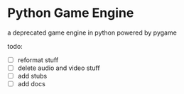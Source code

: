 # Python Game Engine

a deprecated game engine in python powered by pygame

todo:
- [ ] reformat stuff
- [ ] delete audio and video stuff
- [ ] add stubs
- [ ] add docs